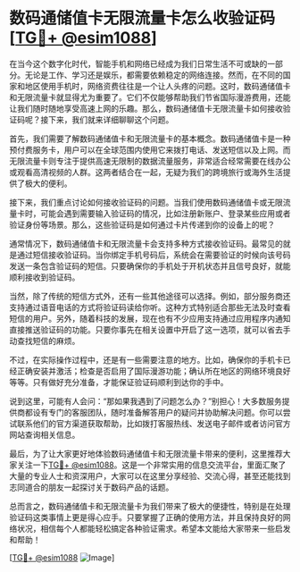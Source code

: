 # 数码通储值卡无限流量卡怎么收验证码 [[TG💪+ @esim1088](https://t.me/s/esim1088)]

在当今这个数字化时代，智能手机和网络已经成为我们日常生活不可或缺的一部分。无论是工作、学习还是娱乐，都需要依赖稳定的网络连接。然而，在不同的国家和地区使用手机时，网络资费往往是一个让人头疼的问题。这时，数码通储值卡和无限流量卡就显得尤为重要了。它们不仅能够帮助我们节省国际漫游费用，还能让我们随时随地享受高速上网的乐趣。那么，数码通储值卡无限流量卡如何接收验证码呢？接下来，我们就来详细聊聊这个问题。

首先，我们需要了解数码通储值卡和无限流量卡的基本概念。数码通储值卡是一种预付费服务卡，用户可以在全球范围内使用它来拨打电话、发送短信以及上网。而无限流量卡则专注于提供高速无限制的数据流量服务，非常适合经常需要在线办公或观看高清视频的人群。这两者结合在一起，无疑为我们的跨境旅行或海外生活提供了极大的便利。

接下来，我们重点讨论如何接收验证码的问题。当我们使用数码通储值卡或无限流量卡时，可能会遇到需要输入验证码的情况，比如注册新账户、登录某些应用或者验证身份等场景。那么，这些验证码是如何通过卡片传递到你的设备上的呢？

通常情况下，数码通储值卡和无限流量卡会支持多种方式接收验证码。最常见的就是通过短信接收验证码。当你绑定手机号码后，系统会在需要验证的时候向该号码发送一条包含验证码的短信。只要确保你的手机处于开机状态并且信号良好，就能顺利接收到验证码。

当然，除了传统的短信方式外，还有一些其他途径可以选择。例如，部分服务商还支持通过语音电话的方式将验证码读给你听。这种方式特别适合那些无法及时查看短信的用户。另外，随着科技的发展，现在也有不少应用支持通过应用程序内通知直接推送验证码的功能。只要你事先在相关设置中开启了这一选项，就可以省去手动查找短信的麻烦。

不过，在实际操作过程中，还是有一些需要注意的地方。比如，确保你的手机卡已经正确安装并激活；检查是否启用了国际漫游功能；确认所在地区的网络环境良好等等。只有做好充分准备，才能保证验证码顺利到达你的手中。

说到这里，可能有人会问：“那如果我遇到了问题怎么办？”别担心！大多数服务提供商都设有专门的客服团队，随时准备解答用户的疑问并协助解决问题。你可以尝试联系他们的官方渠道获取帮助，比如拨打客服热线、发送电子邮件或者访问官方网站查询相关信息。

最后，为了让大家更好地体验数码通储值卡和无限流量卡带来的便利，这里推荐大家关注一下[TG💪+ @esim1088](https://t.me/s/esim1088)。这是一个非常实用的信息交流平台，里面汇聚了大量的专业人士和资深用户，大家可以在这里分享经验、交流心得，甚至还能找到志同道合的朋友一起探讨关于数码产品的话题。

总而言之，数码通储值卡和无限流量卡为我们带来了极大的便捷性，特别是在处理验证码这类事情上更是得心应手。只要掌握了正确的使用方法，并且保持良好的网络状况，相信每个人都能轻松搞定各种验证需求。希望本文能给大家带来一些启发和帮助！

[[TG💪+ @esim1088](https://t.me/s/esim1088) ![Image](https://i.postimg.cc/4NQfJmqS/Snipaste-2025-05-13-00-14-12.png)]